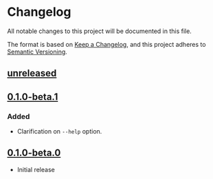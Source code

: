 # Changelog

All notable changes to this project will be documented in this file.

The format is based on [Keep a Changelog](https://keepachangelog.com/en/1.0.0/),
and this project adheres to [Semantic Versioning](https://semver.org/spec/v2.0.0.html).

## [unreleased]

## [0.1.0-beta.1]

### Added

- Clarification on `--help` option.

## [0.1.0-beta.0]

- Initial release

[unreleased]: https://github.com/fastly/create-compute-js/compare/v0.1.0-beta.1...HEAD
[0.1.0-beta.1]: https://github.com/fastly/create-compute-js/compare/v0.1.0-beta.0...v0.1.0-beta.1
[0.1.0-beta.0]: https://github.com/fastly/create-compute-js/releases/tag/v0.1.0-beta.0
